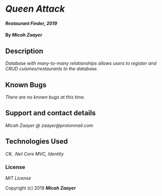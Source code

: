 # _Queen Attack_

#### _Restaurant Finder, 2019_

#### By _**Micah Zaayer**_

## Description

_Database with many-to-many relationships allows users to register and CRUD cuisines/restaurants to the database._


## Known Bugs

_There are no known bugs at this time._

## Support and contact details

_Micah Zaayer @ zaayer@protonmail.com_

## Technologies Used

_C#, .Net Core MVC, Identity_

### License

*MIT License*

Copyright (c) 2019 **_Micah Zaayer_**
